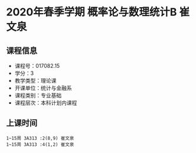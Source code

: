 # 2020年春季学期 概率论与数理统计B 崔文泉






## 课程信息

- 课程号：017082.15
- 学分：3
- 教学类型：理论课
- 开课单位：统计与金融系
- 课程类别：专业基础
- 课程层次：本科计划内课程

## 上课时间

```
1~15周 3A313 :2(8,9) 崔文泉
1~15周 3A313 :4(1,2) 崔文泉
```

